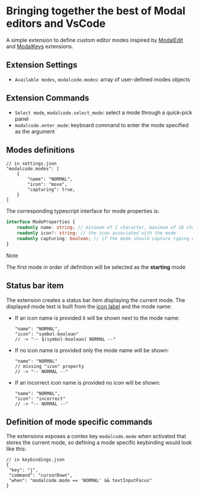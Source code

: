 # Bringing together the best of Modal editors and VsCode

A simple extension to define custom editor modes inspired by
[ModalEdit](https://github.com/johtela/vscode-modaledit) and
[ModalKeys](https://github.com/haberdashPI/vscode-modal-keys) extensions.

## Extension Settings

- `Available modes`, `modalcode.modes`: array of user-defined modes objects

## Extension Commands

- `Select mode`, `modalcode.select_mode`: select a mode through a quick-pick panel
- `modalcode.enter_mode`: keyboard command to enter the mode specified as the argument

## Modes definitions

``` jsonc
// in settings.json
"modalcode.modes": [
    {
        "name": "NORMAL",
        "icon": "move",
        "capturing": true,
    }
]
```

The corresponding typescript interface for mode properties is:

```ts
interface ModeProperties {
    readonly name: string; // minimum of 1 character, maximum of 16 characters
    readonly icon?: string; // the icon associated with the mode
    readonly capturing: boolean; // if the mode should capture typing events
}
```

> [!NOTE]
> The first mode in order of definition will be selected as the **starting** mode

## Status bar item

The extension creates a status bar item displaying the current mode.
The displayed mode text is built from the
[icon label](https://code.visualstudio.com/api/references/icons-in-labels) and the mode name:

- If an icon name is provided it will be shown next to the mode name:

    ```jsonc
    "name": "NORMAL",
    "icon": "symbol-boolean"
    // -> "-- $(symbol-boolean) NORMAL --"
    ```

- If no icon name is provided only the mode name will be shown:

    ``` jsonc
    "name": "NORMAL"
    // missing "icon" property
    // -> "-- NORMAL --"
    ```

- If an incorrect icon name is provided no icon will be shown:

    ```jsonc
    "name": "NORMAL",
    "icon": "incorrect"
    // -> "-- NORMAL --"
    ```

## Definition of mode specific commands

The extensions exposes a contex key `modalcode.mode` when activated that stores the current mode,
so defining a mode specific keybinding would look like this:

``` jsonc
// in keybindings.json
{
 "key": "j",
 "command": "cursorDown",
 "when": "modalcode.mode == 'NORMAL' && textInputFocus"
}
```
